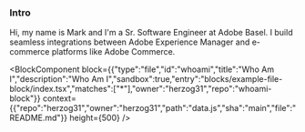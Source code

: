 ### Intro

Hi, my name is Mark and I'm a Sr. Software Engineer at Adobe Basel. I build seamless integrations between Adobe Experience Manager and e-commerce platforms like Adobe Commerce.

<BlockComponent block={{"type":"file","id":"whoami","title":"Who Am I","description":"Who Am I","sandbox":true,"entry":"blocks/example-file-block/index.tsx","matches":["*"],"owner":"herzog31","repo":"whoami-block"}} context={{"repo":"herzog31","owner":"herzog31","path":"data.js","sha":"main","file":"README.md"}} height={500} />